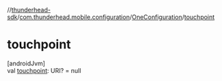 //[thunderhead-sdk](../../../index.md)/[com.thunderhead.mobile.configuration](../index.md)/[OneConfiguration](index.md)/[touchpoint](touchpoint.md)

# touchpoint

[androidJvm]\
val [touchpoint](touchpoint.md): URI? = null
